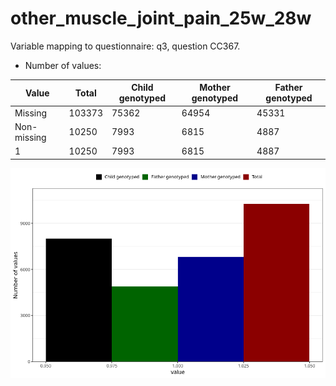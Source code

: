 # other_muscle_joint_pain_25w_28w
Variable mapping to questionnaire: q3, question CC367.
- Number of values:

| Value | Total | Child genotyped | Mother genotyped | Father genotyped |
| ----- | ----- | --------------- | ---------------- | ---------------- |
| Missing | 103373 | 75362 | 64954 | 45331 |
| Non-missing | 10250 | 7993 | 6815 | 4887 |
| 1 | 10250 | 7993 | 6815 | 4887 |



![](other_muscle_joint_pain_25w_28w_n.png)



